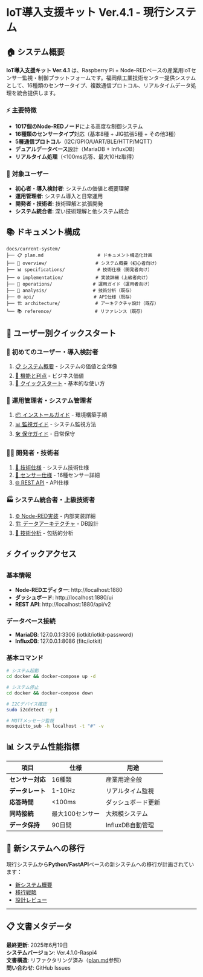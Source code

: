 # IoT導入支援キット Ver.4.1 - 現行システム

## 🏠 システム概要

**IoT導入支援キット Ver.4.1** は、Raspberry Pi + Node-REDベースの産業用IoTセンサー監視・制御プラットフォームです。福岡県工業技術センター提供システムとして、16種類のセンサータイプ、複数通信プロトコル、リアルタイムデータ処理を統合提供します。

### ⚡ 主要特徴
- **1017個のNode-REDノード**による高度な制御システム
- **16種類のセンサータイプ**対応（基本8種 + JIG拡張5種 + その他3種）
- **5層通信プロトコル**（I2C/GPIO/UART/BLE/HTTP/MQTT）
- **デュアルデータベース**設計（MariaDB + InfluxDB）
- **リアルタイム処理**（<100ms応答、最大10Hz取得）

### 🎯 対象ユーザー
- **初心者・導入検討者**: システムの価値と概要理解
- **運用管理者**: システム導入と日常運用
- **開発者・技術者**: 技術理解と拡張開発
- **システム統合者**: 深い技術理解と他システム統合

## 📚 ドキュメント構成

```
docs/current-system/
├── 📋 plan.md                    # ドキュメント構造化計画
├── 📖 overview/                  # システム概要（初心者向け）
├── 📊 specifications/            # 技術仕様（開発者向け）
├── ⚙️ implementation/            # 実装詳細（上級者向け）
├── 🔧 operations/               # 運用ガイド（運用者向け）
├── 🔬 analysis/                 # 技術分析（既存）
├── 🌐 api/                      # API仕様（既存）
├── 🏗️ architecture/             # アーキテクチャ設計（既存）
└── 📚 reference/                # リファレンス（既存）
```

## 🎪 ユーザー別クイックスタート

### 👶 **初めてのユーザー・導入検討者**
1. [📋 システム概要](overview/system-summary.md) - システムの価値と全体像
2. [🎯 機能と利点](overview/features-benefits.md) - ビジネス価値
3. [🚀 クイックスタート](overview/quick-start.md) - 基本的な使い方

### 🔧 **運用管理者・システム管理者**  
1. [📦 インストールガイド](operations/deployment-guide.md) - 環境構築手順
2. [📊 監視ガイド](operations/monitoring-guide.md) - システム監視方法
3. [🛠️ 保守ガイド](operations/maintenance-guide.md) - 日常保守

### 👨‍💻 **開発者・技術者**
1. [📖 技術仕様](specifications/technical-specs.md) - システム技術仕様
2. [🔌 センサー仕様](specifications/sensor-types.md) - 16種センサー詳細
3. [🌐 REST API](../api/rest-api.md) - API仕様

### 🏭 **システム統合者・上級技術者**
1. [⚙️ Node-RED実装](implementation/node-red-system.md) - 内部実装詳細
2. [🏗️ データアーキテクチャ](implementation/data-architecture.md) - DB設計
3. [🔬 技術分析](analysis/technical-analysis.md) - 包括的分析

## ⚡ クイックアクセス

### 基本情報
- **Node-REDエディター**: http://localhost:1880
- **ダッシュボード**: http://localhost:1880/ui  
- **REST API**: http://localhost:1880/api/v2

### データベース接続
- **MariaDB**: 127.0.0.1:3306 (iotkit/iotkit-password)
- **InfluxDB**: 127.0.0.1:8086 (fitc/iotkit)

### 基本コマンド
```bash
# システム起動
cd docker && docker-compose up -d

# システム停止  
cd docker && docker-compose down

# I2Cデバイス確認
sudo i2cdetect -y 1

# MQTTメッセージ監視
mosquitto_sub -h localhost -t "#" -v
```

## 📊 システム性能指標

| 項目 | 仕様 | 用途 |
|------|------|------|
| **センサー対応** | 16種類 | 産業用途全般 |
| **データレート** | 1-10Hz | リアルタイム監視 |
| **応答時間** | <100ms | ダッシュボード更新 |
| **同時接続** | 最大100センサー | 大規模システム |
| **データ保持** | 90日間 | InfluxDB自動管理 |

## 🔄 新システムへの移行

現行システムから**Python/FastAPI**ベースの新システムへの移行が計画されています：

- [新システム概要](../new-system/README.md)
- [移行戦略](../new-system/architecture/system-overview-diagrams.md)
- [設計レビュー](../new-system/design/design-review-checklist.md)

---

## 📋 文書メタデータ

**最終更新**: 2025年6月19日  
**システムバージョン**: Ver.4.1.0-Raspi4  
**文書構造**: リファクタリング済み（[plan.md](plan.md)参照）  
**問い合わせ**: GitHub Issues